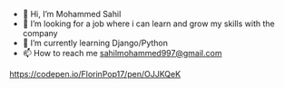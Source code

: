 - 👋 Hi, I’m Mohammed Sahil
- 👀 I’m looking for a job where i can learn and grow my skills with the company
- 🌱 I’m currently learning Django/Python
- 📫 How to reach me sahilmohammed997@gmail.com

<!---
mosahil/mosahil is a ✨ special ✨ repository because its `README.md` (this file) appears on your GitHub profile.
You can click the Preview link to take a look at your changes.
--->
https://codepen.io/FlorinPop17/pen/OJJKQeK
